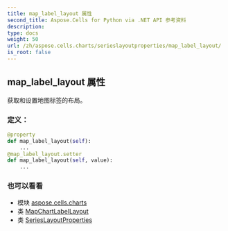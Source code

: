 ```yaml
---
title: map_label_layout 属性
second_title: Aspose.Cells for Python via .NET API 参考资料
description:
type: docs
weight: 50
url: /zh/aspose.cells.charts/serieslayoutproperties/map_label_layout/
is_root: false
---
```

## map_label_layout 属性

获取和设置地图标签的布局。
### 定义：
```python
@property
def map_label_layout(self):
    ...
@map_label_layout.setter
def map_label_layout(self, value):
    ...
```

### 也可以看看
* 模块 [aspose.cells.charts](../../)
* 类 [MapChartLabelLayout](/cells/python-net/zh/aspose.cells.charts/mapchartlabellayout)
* 类 [SeriesLayoutProperties](/cells/python-net/zh/aspose.cells.charts/serieslayoutproperties)
